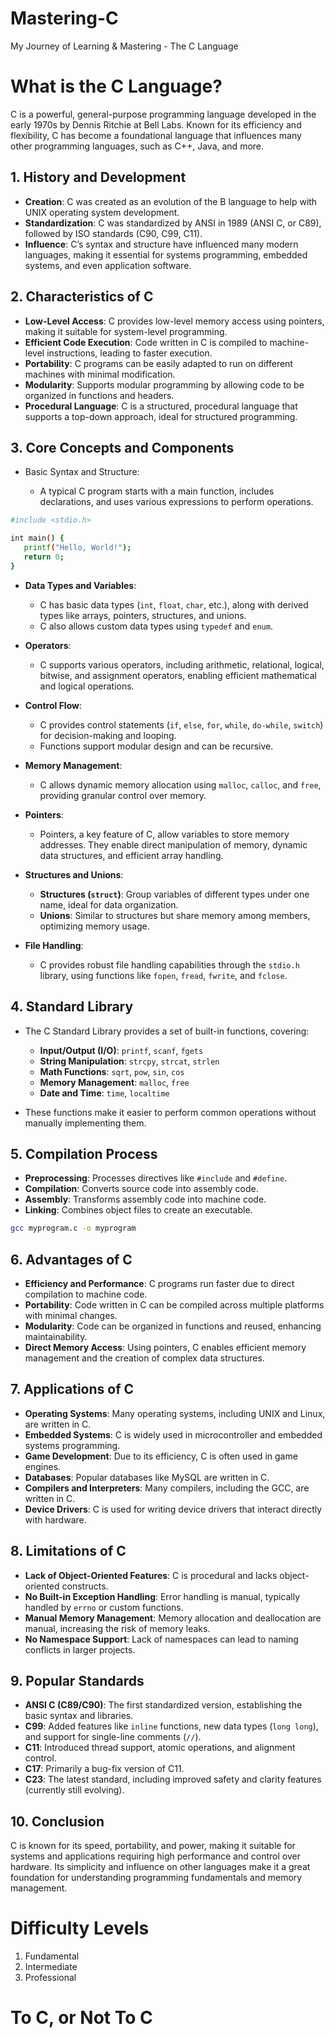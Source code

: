# Mastering-C
My Journey of Learning &amp; Mastering - The C Language

# What is the C Language?

C is a powerful, general-purpose programming language developed in the early 1970s by Dennis Ritchie at Bell Labs. Known for its efficiency and flexibility, C has become a foundational language that influences many other programming languages, such as C++, Java, and more.

## 1. History and Development

- **Creation**: C was created as an evolution of the B language to help with UNIX operating system development.
- **Standardization**: C was standardized by ANSI in 1989 (ANSI C, or C89), followed by ISO standards (C90, C99, C11).
- **Influence**: C’s syntax and structure have influenced many modern languages, making it essential for systems programming, embedded systems, and even application software.

## 2. Characteristics of C

- **Low-Level Access**: C provides low-level memory access using pointers, making it suitable for system-level programming.
- **Efficient Code Execution**: Code written in C is compiled to machine-level instructions, leading to faster execution.
- **Portability**: C programs can be easily adapted to run on different machines with minimal modification.
- **Modularity**: Supports modular programming by allowing code to be organized in functions and headers.
- **Procedural Language**: C is a structured, procedural language that supports a top-down approach, ideal for structured programming.

## 3. Core Concepts and Components

- Basic Syntax and Structure:

	- A typical C program starts with a main function, includes declarations, and uses various expressions to perform operations.

 ```bash
#include <stdio.h>

int main() {
    printf("Hello, World!");
    return 0;
}
```

- **Data Types and Variables**:

	- C has basic data types (`int`, `float`, `char`, etc.), along with derived types like arrays, pointers, structures, and unions.
	- C also allows custom data types using `typedef` and `enum`.

- **Operators**:

	- C supports various operators, including arithmetic, relational, logical, bitwise, and assignment operators, enabling efficient mathematical and logical operations.

- **Control Flow**:

	- C provides control statements (`if`, `else`, `for`, `while`, `do-while`, `switch`) for decision-making and looping.
	- Functions support modular design and can be recursive.
  
- **Memory Management**:

	- C allows dynamic memory allocation using `malloc`, `calloc`, and `free`, providing granular control over memory.

- **Pointers**:

	- Pointers, a key feature of C, allow variables to store memory addresses. They enable direct manipulation of memory, dynamic data structures, and efficient array handling.

- **Structures and Unions**:

	- **Structures (`struct`)**: Group variables of different types under one name, ideal for data organization.
	- **Unions**: Similar to structures but share memory among members, optimizing memory usage.

- **File Handling**:

	- C provides robust file handling capabilities through the `stdio.h` library, using functions like `fopen`, `fread`, `fwrite`, and `fclose`.

## 4. Standard Library

- The C Standard Library provides a set of built-in functions, covering:

	- **Input/Output (I/O)**: `printf`, `scanf`, `fgets`
	- **String Manipulation**: `strcpy`, `strcat`, `strlen`
	- **Math Functions**: `sqrt`, `pow`, `sin`, `cos`
	- **Memory Management**: `malloc`, `free`
	- **Date and Time**: `time`, `localtime`

- These functions make it easier to perform common operations without manually implementing them.

## 5. Compilation Process

- **Preprocessing**: Processes directives like `#include` and `#define`.
- **Compilation**: Converts source code into assembly code.
- **Assembly**: Transforms assembly code into machine code.
- **Linking**: Combines object files to create an executable.

```bash
gcc myprogram.c -o myprogram
```

## 6. Advantages of C

- **Efficiency and Performance**: C programs run faster due to direct compilation to machine code.
- **Portability**: Code written in C can be compiled across multiple platforms with minimal changes.
- **Modularity**: Code can be organized in functions and reused, enhancing maintainability.
- **Direct Memory Access**: Using pointers, C enables efficient memory management and the creation of complex data structures.

## 7. Applications of C

- **Operating Systems**: Many operating systems, including UNIX and Linux, are written in C.
- **Embedded Systems**: C is widely used in microcontroller and embedded systems programming.
- **Game Development**: Due to its efficiency, C is often used in game engines.
- **Databases**: Popular databases like MySQL are written in C.
- **Compilers and Interpreters**: Many compilers, including the GCC, are written in C.
- **Device Drivers**: C is used for writing device drivers that interact directly with hardware.

## 8. Limitations of C

- **Lack of Object-Oriented Features**: C is procedural and lacks object-oriented constructs.
- **No Built-in Exception Handling**: Error handling is manual, typically handled by `errno` or custom functions.
- **Manual Memory Management**: Memory allocation and deallocation are manual, increasing the risk of memory leaks.
- **No Namespace Support**: Lack of namespaces can lead to naming conflicts in larger projects.

## 9. Popular Standards

- **ANSI C (C89/C90)**: The first standardized version, establishing the basic syntax and libraries.
- **C99**: Added features like `inline` functions, new data types (`long long`), and support for single-line comments (`//`).
- **C11**: Introduced thread support, atomic operations, and alignment control.
- **C17**: Primarily a bug-fix version of C11.
- **C23**: The latest standard, including improved safety and clarity features (currently still evolving).

## 10. Conclusion
C is known for its speed, portability, and power, making it suitable for systems and applications requiring high performance and control over hardware. Its simplicity and influence on other languages make it a great foundation for understanding programming fundamentals and memory management.

# Difficulty Levels

1. Fundamental
2. Intermediate
3. Professional

# To C, or Not To C
